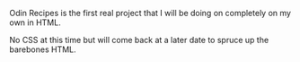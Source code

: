 Odin Recipes is the first real project that I will be doing on completely on my own in HTML.

No CSS at this time but will come back at a later date to spruce up the barebones HTML.
